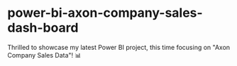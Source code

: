 # power-bi-axon-company-sales-dash-board
Thrilled to showcase my latest Power BI project, this time focusing on "Axon Company Sales Data"! 📊
